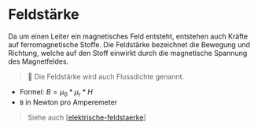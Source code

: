 # Feldstärke
Da um einen Leiter ein magnetisches Feld entsteht, entstehen auch Kräfte auf ferromagnetische Stoffe.
Die Feldstärke bezeichnet die Bewegung und Richtung, welche auf den Stoff einwirkt durch die magnetische Spannung des Magnetfeldes.

> 🌊 Die Feldstärke wird auch Flussdichte genannt.

- Formel: $B= \mu_0* \mu_r * H$
- `B` in Newton pro Amperemeter

> Siehe auch [[elektrische-feldstaerke]]

[//begin]: # "Autogenerated link references for markdown compatibility"
[elektrische-feldstaerke]: elektrische-feldstaerke.md "Elektrische Feldstärke $F_{el}$"
[//end]: # "Autogenerated link references"
